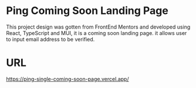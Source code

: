 # Ping Coming Soon Landing Page

This project design was gotten from FrontEnd Mentors and developed using React, TypeScript and MUI, it is a coming soon landing page. it allows user to input email address to be verified. 

# URL
https://ping-single-coming-soon-page.vercel.app/
